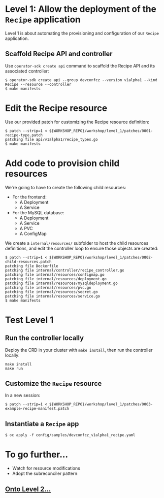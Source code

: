 # Level 1: Allow the deployment of the `Recipe` application

Level 1 is about automating the provisioning and configuration of our `Recipe` application.

## Scaffold Recipe API and controller

Use `operator-sdk create api` command to scaffold the Recipe API and its associated controller:

```shell
$ operator-sdk create api --group devconfcz --version v1alpha1 --kind Recipe --resource --controller
$ make manifests
```

# Edit the Recipe resource

Use our provided patch for customizing the Recipe resource definition:

```shell
$ patch --strip=1 < ${WORKSHOP_REPO}/workshop/level_1/patches/0001-recipe-type.patch
patching file api/v1alpha1/recipe_types.go
$ make manifests
```

# Add code to provision child resources

We're going to have to create the following child resources:
* For the frontend:
  * A Deployment
  * A Service
* For the MySQL database:
  * A Deployment
  * A Service
  * A PVC
  * A ConfigMap

We create a `internal/resources/` subfolder to host the child resources definitions, and edit the controller loop to ensure those objects are created:

```shell
$ patch --strip=1 < ${WORKSHOP_REPO}/workshop/level_1/patches/0002-child-resources.patch
patching file Dockerfile
patching file internal/controller/recipe_controller.go
patching file internal/resources/configmap.go
patching file internal/resources/deployment.go
patching file internal/resources/mysqldeployment.go
patching file internal/resources/pvc.go
patching file internal/resources/secret.go
patching file internal/resources/service.go
$ make manifests
```

# Test Level 1

## Run the controller locally

Deploy the CRD in your cluster with `make install`, then run the controller locally:

```shell
make install
make run
```

## Customize the `Recipe` resource

In a new session:

```shell
$ patch --strip=1 < ${WORKSHOP_REPO}/workshop/level_1/patches/0003-example-recipe-manifest.patch 
```

## Instantiate a `Recipe` app

```shell
$ oc apply -f config/samples/devconfcz_v1alpha1_recipe.yaml
```

# To go further...

* Watch for resource modifications
* Adopt the subreconciler pattern

## [Onto Level 2...](../level_2/)